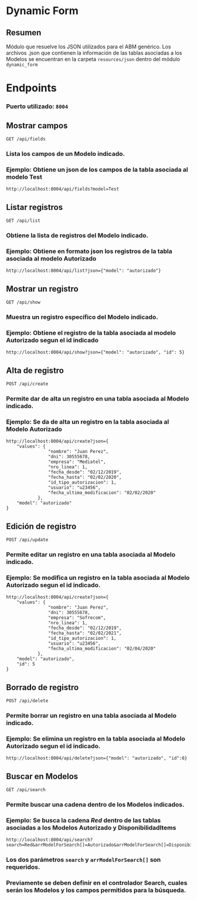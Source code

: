 # Dynamic Form

## Resumen

Módulo que resuelve los JSON utilizados para el ABM genérico. Los archivos .json que contienen la información de las tablas asociadas a los Modelos se encuentran en la carpeta `resources/json` dentro del módulo `dynamic_form`


# Endpoints

### Puerto utilizado: `8004`

## Mostrar campos

    GET /api/fields

### Lista los campos de un Modelo indicado.
### Ejemplo: Obtiene un json de los campos de la tabla asociada al modelo Test

    http://localhost:8004/api/fields?model=Test

## Listar registros

    GET /api/list
    
### Obtiene la lista de registros del Modelo indicado.
### Ejemplo: Obtiene en formato json los registros de la tabla asociada al modelo Autorizado

    http://localhost:8004/api/list?json={"model": "autorizado"}

## Mostrar un registro

    GET /api/show

### Muestra un registro específico del Modelo indicado.
### Ejemplo: Obtiene el registro de la tabla asociada al modelo Autorizado segun el id indicado

    http://localhost:8004/api/show?json={"model": "autorizado", "id": 5}

## Alta de registro

    POST /api/create

### Permite dar de alta un registro en una tabla asociada al Modelo indicado.
### Ejemplo: Se da de alta un registro en la tabla asociada al Modelo Autorizado

    http://localhost:8004/api/create?json={
        "values": {
                    "nombre": "Juan Perez",
                    "dni": 30555678,
                    "empresa": "Mediatel",
                    "nro_linea": 1,
                    "fecha_desde": "02/12/2019",
                    "fecha_hasta": "02/02/2020",
                    "id_tipo_autorizacion": 1,
                    "usuario": "u23456", 
                    "fecha_ultima_modificacion": "02/02/2020"
                },
        "model": "autorizado"
    }

## Edición de registro

    POST /api/update

### Permite editar un registro en una tabla asociada al Modelo indicado.
### Ejemplo: Se modifica un registro en la tabla asociada al Modelo Autorizado segun el id indicado.

    http://localhost:8004/api/create?json={
        "values": {
                    "nombre": "Juan Perez",
                    "dni": 30555678,
                    "empresa": "Sofrecom",
                    "nro_linea": 1,
                    "fecha_desde": "02/12/2019",
                    "fecha_hasta": "02/02/2021",
                    "id_tipo_autorizacion": 1,
                    "usuario": "u23456", 
                    "fecha_ultima_modificacion": "02/04/2020"
                },
        "model": "autorizado",
        "id": 5
    }

## Borrado de registro

    POST /api/delete

### Permite borrar un registro en una tabla asociada al Modelo indicado.
### Ejemplo: Se elimina un registro en la tabla asociada al Modelo Autorizado segun el id indicado.

    http://localhost:8004/api/delete?json={"model": "autorizado", "id":6}

## Buscar en Modelos

    GET /api/search

### Permite buscar una cadena dentro de los Modelos indicados.
### Ejemplo: Se busca la cadena *Red* dentro de las tablas asociadas a los Modelos Autorizado y DisponibilidadItems

    http://localhost:8004/api/search?search=Red&arrModelForSearch[]=Autorizado&arrModelForSearch[]=DisponibilidadItems

### Los dos parámetros `search` y `arrModelForSearch[]` son requeridos.
### Previamente se deben definir en el controlador Search, cuales serán los Modelos y los campos permitidos para la búsqueda.

